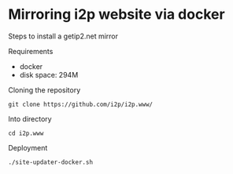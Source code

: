 # Mirroring i2p website via docker

Steps to install a getip2.net mirror

Requirements

- docker 
- disk space: 294M

Cloning the repository

```
git clone https://github.com/i2p/i2p.www/
```

Into directory 

```
cd i2p.www
```

Deployment

```
./site-updater-docker.sh
```


